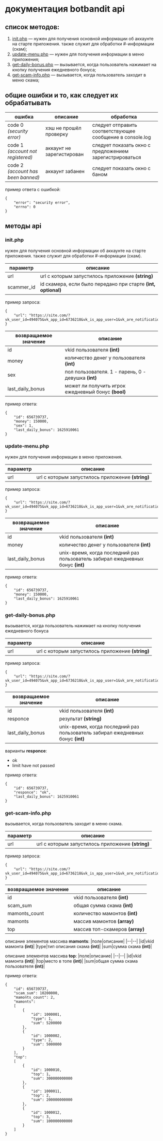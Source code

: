 
# документация botbandit api

## список методов:

1. [init.php](#init) — нужен для получения основной информации об аккаунте на старте приложения. также служит для обработки #-информации (скам);
2. [update-menu.php](#update-menu)   — нужен для получения информации в меню приложения;
3. [get-daily-bonus.php](#get-daily-bonus)   — вызывается, когда пользователь нажимает на кнопку получения ежедневного бонуса;
4. [get-scam-info.php](#get-scam-info)   — вызывается, когда пользователь заходит в меню скама;

## общие ошибки и то, как следует их обрабатывать

|ошибка|описание|обработка|
|--|--|--|
|code 0 *(security error)*|хэш не прошёл проверку|следует отправить соответствующее сообщение в console.log|
|code 1 *(account not registered)*|аккаунт не зарегистирован|следует показать окно с предложением зарегистрироваться|
|code 2 *(account has been banned)*|аккаунт забанен|следует показать окно с баном|

пример ответа с ошибкой:

    {
		"error": "security error",
		"errno": 0
    }

## методы api

<a name="init"></a>
### init.php

нужен для получения основной информации об аккаунте на старте приложения. также служит для обработки #-информации (скам).

|параметр|описание|
|--|--|
|url|url с которым запустилось приложение **(string)**|
|scammer_id|id скамера, если было передано при старте **(int, optional)**|

пример запроса:

    {
		"url": "https://site.com/?vk_user_id=494075&vk_app_id=6736218&vk_is_app_user=1&vk_are_notifications_enabled=1&vk_language=ru&vk_access_token_settings=&vk_platform=android&sign=t4WeyGcuTMSnKECxnjaBQrPBJgw3xNHzky7NcXyTcgI"
    }

|возвращаемое значение|описание|
|--|--|
|id|vkid пользователя **(int)**|
|money|количество денег у пользователя **(int)**|
|sex|пол пользователя. 1 - парень, 0 - девушка **(int)**|
|last_daily_bonus|может ли получить игрок ежедневный бонус **(bool)**|

пример ответа:

    {
		"id": 656739737,
		"money": 150000,
		"sex": 1,
		"last_daily_bonus": 1625910061
    }

<a name="update-menu"></a>
### update-menu.php

нужен для получения информации в меню приложения.

|параметр|описание|
|--|--|
|url|url с которым запустилось приложение **(string)**|

пример запроса:

    {
		"url": "https://site.com/?vk_user_id=494075&vk_app_id=6736218&vk_is_app_user=1&vk_are_notifications_enabled=1&vk_language=ru&vk_access_token_settings=&vk_platform=android&sign=t4WeyGcuTMSnKECxnjaBQrPBJgw3xNHzky7NcXyTcgI"
    }

|возвращаемое значение|описание|
|--|--|
|id|vkid пользователя **(int)**|
|money|количество денег у пользователя **(int)**|
|last_daily_bonus|unix-время, когда последний раз пользователь забирал ежедневных бонус **(int)**|

пример ответа:

    {
		"id": 656739737,
		"money": 150000,
		"last_daily_bonus": 1625910061
    }

<a name="get-daily-bonus"></a>
### get-daily-bonus.php

вызывается, когда пользователь нажимает на кнопку получения ежедневного бонуса

|параметр|описание|
|--|--|
|url|url с которым запустилось приложение **(string)**|

пример запроса:

    {
		"url": "https://site.com/?vk_user_id=494075&vk_app_id=6736218&vk_is_app_user=1&vk_are_notifications_enabled=1&vk_language=ru&vk_access_token_settings=&vk_platform=android&sign=t4WeyGcuTMSnKECxnjaBQrPBJgw3xNHzky7NcXyTcgI"
    }

|возвращаемое значение|описание|
|--|--|
|id|vkid пользователя **(int)**|
|responce|результат **(string)**|
|last_daily_bonus|unix-время, когда последний раз пользователь забирал ежедневных бонус **(int)**|

варианты **responce**:
 - ok
 - limit have not passed

пример ответа:

    {
		"id": 656739737,
		"responce": "ok",
		"last_daily_bonus": 1625910061
    }

<a name="get-scam-info"></a>
### get-scam-info.php

вызывается, когда пользователь заходит в меню скама.

|параметр|описание|
|--|--|
|url|url с которым запустилось приложение **(string)**|

пример запроса:

    {
		"url": "https://site.com/?vk_user_id=494075&vk_app_id=6736218&vk_is_app_user=1&vk_are_notifications_enabled=1&vk_language=ru&vk_access_token_settings=&vk_platform=android&sign=t4WeyGcuTMSnKECxnjaBQrPBJgw3xNHzky7NcXyTcgI"
    }

|возвращаемое значение|описание|
|--|--|
|id|vkid пользователя **(int)**|
|scam_sum|общая сумма скама **(int)**|
|mamonts_count|количество мамонтов **(int)**|
|mamonts|массив мамонтов **(array)**|
|top|массив топ-скамеров **(array)**|


описание элементов массива **mamonts**:
|поле|описание|
|--|--|
|id|vkid мамонта **(int)**|
|type|тип описания скама **(int)**|
|sum|сумма скама **(int)**|

описание элементов массива **top**:
|поле|описание|
|--|--|
|id|vkid мамонта **(int)**|
|top|место в топе **(int)**|
|sum|общая сумма скама пользователя **(int)**|

пример ответа:

    {
		"id": 656739737,
		"scam_sum": 10200000,
		"mamonts_count": 2,
		"mamonts": 
		[
			{
				"id": 1000001,
				"type": 1,
				"sum": 5200000
			},
			{
				"id": 1000002,
				"type": 2,
				"sum": 5000000
			}
		],
		"top":
		[
			{
				"id": 1000010,
				"top": 1,
				"sum": 300000000000
			},
			{
				"id": 1000011,
				"top": 2,
				"sum": 200000000000
			},
			{
				"id": 1000012,
				"top": 3,
				"sum": 100000000000
			}
		]
    }
